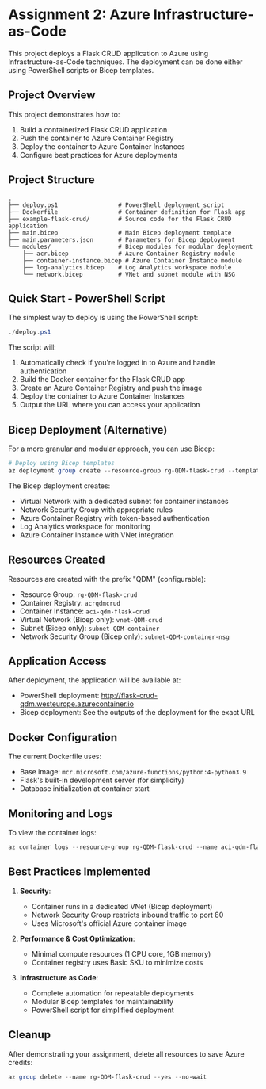 # Assignment 2: Azure Infrastructure-as-Code

This project deploys a Flask CRUD application to Azure using Infrastructure-as-Code techniques. The deployment can be done either using PowerShell scripts or Bicep templates.

## Project Overview

This project demonstrates how to:
1. Build a containerized Flask CRUD application
2. Push the container to Azure Container Registry
3. Deploy the container to Azure Container Instances
4. Configure best practices for Azure deployments

## Project Structure

```
.
├── deploy.ps1                 # PowerShell deployment script
├── Dockerfile                 # Container definition for Flask app
├── example-flask-crud/        # Source code for the Flask CRUD application
├── main.bicep                 # Main Bicep deployment template
├── main.parameters.json       # Parameters for Bicep deployment
└── modules/                   # Bicep modules for modular deployment
    ├── acr.bicep              # Azure Container Registry module
    ├── container-instance.bicep # Azure Container Instance module
    ├── log-analytics.bicep    # Log Analytics workspace module
    └── network.bicep          # VNet and subnet module with NSG
```

## Quick Start - PowerShell Script

The simplest way to deploy is using the PowerShell script:

```powershell
./deploy.ps1
```

The script will:
1. Automatically check if you're logged in to Azure and handle authentication
2. Build the Docker container for the Flask CRUD app
3. Create an Azure Container Registry and push the image
4. Deploy the container to Azure Container Instances
5. Output the URL where you can access your application

## Bicep Deployment (Alternative)

For a more granular and modular approach, you can use Bicep:

```powershell
# Deploy using Bicep templates
az deployment group create --resource-group rg-QDM-flask-crud --template-file main.bicep
```

The Bicep deployment creates:
- Virtual Network with a dedicated subnet for container instances
- Network Security Group with appropriate rules
- Azure Container Registry with token-based authentication
- Log Analytics workspace for monitoring
- Azure Container Instance with VNet integration

## Resources Created

Resources are created with the prefix "QDM" (configurable):

- Resource Group: `rg-QDM-flask-crud`
- Container Registry: `acrqdmcrud`
- Container Instance: `aci-qdm-flask-crud`
- Virtual Network (Bicep only): `vnet-QDM-crud`
- Subnet (Bicep only): `subnet-QDM-container`
- Network Security Group (Bicep only): `subnet-QDM-container-nsg`

## Application Access

After deployment, the application will be available at:
- PowerShell deployment: http://flask-crud-qdm.westeurope.azurecontainer.io
- Bicep deployment: See the outputs of the deployment for the exact URL

## Docker Configuration

The current Dockerfile uses:
- Base image: `mcr.microsoft.com/azure-functions/python:4-python3.9`
- Flask's built-in development server (for simplicity)
- Database initialization at container start

## Monitoring and Logs

To view the container logs:

```powershell
az container logs --resource-group rg-QDM-flask-crud --name aci-qdm-flask-crud
```

## Best Practices Implemented

1. **Security**:
   - Container runs in a dedicated VNet (Bicep deployment)
   - Network Security Group restricts inbound traffic to port 80
   - Uses Microsoft's official Azure container image

2. **Performance & Cost Optimization**:
   - Minimal compute resources (1 CPU core, 1GB memory)
   - Container registry uses Basic SKU to minimize costs

3. **Infrastructure as Code**:
   - Complete automation for repeatable deployments
   - Modular Bicep templates for maintainability
   - PowerShell script for simplified deployment

## Cleanup

After demonstrating your assignment, delete all resources to save Azure credits:

```powershell
az group delete --name rg-QDM-flask-crud --yes --no-wait
``` 